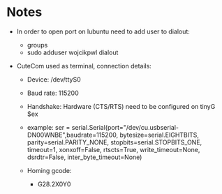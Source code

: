 Notes
=====
* In order to open port on lubuntu need to add user to dialout:
  * groups
  * sudo adduser wojcikpwl dialout


* CuteCom used as terminal, connection details:
  * Device: /dev/ttyS0
  * Baud rate: 115200
  * Handshake: Hardware (CTS/RTS) need to be configured on tinyG $ex
  * example: ser = serial.Serial(port="/dev/cu.usbserial-DN00WNBE",baudrate=115200, bytesize=serial.EIGHTBITS, parity=serial.PARITY_NONE, stopbits=serial.STOPBITS_ONE, timeout=1, xonxoff=False, rtscts=True, write_timeout=None, dsrdtr=False, inter_byte_timeout=None)


  * Homing gcode:
    * G28.2X0Y0
